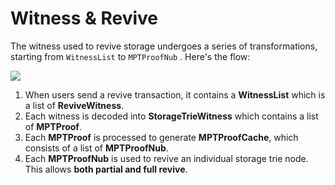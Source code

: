 # Witness & Revive

The witness used to revive storage undergoes a series of transformations, starting from `WitnessList` to `MPTProofNub` . Here's the flow:

  

![](https://t25652588.p.clickup-attachments.com/t25652588/59eda832-9d68-4926-9949-6c0b0ded1bb2/image.png)

1. When users send a revive transaction, it contains a **WitnessList** which is a list of **ReviveWitness**.
2. Each witness is decoded into **StorageTrieWitness** which contains a list of **MPTProof**.
3. Each **MPTProof** is processed to generate **MPTProofCache**, which consists of a list of **MPTProofNub**.
4. Each **MPTProofNub** is used to revive an individual storage trie node. This allows **both partial and full revive**.

